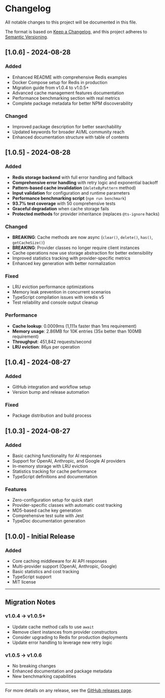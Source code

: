 # Changelog

All notable changes to this project will be documented in this file.

The format is based on [Keep a Changelog](https://keepachangelog.com/en/1.0.0/),
and this project adheres to [Semantic Versioning](https://semver.org/spec/v2.0.0.html).

## [1.0.6] - 2024-08-28

### Added
- Enhanced README with comprehensive Redis examples
- Docker Compose setup for Redis in production
- Migration guide from v1.0.4 to v1.0.5+
- Advanced cache management features documentation
- Performance benchmarking section with real metrics
- Complete package metadata for better NPM discoverability

### Changed
- Improved package description for better searchability
- Updated keywords for broader AI/ML community reach
- Enhanced documentation structure with table of contents

## [1.0.5] - 2024-08-28

### Added
- **Redis storage backend** with full error handling and fallback
- **Comprehensive error handling** with retry logic and exponential backoff
- **Pattern-based cache invalidation** (`deleteByPattern` method)
- **Input validation** for configuration and runtime parameters
- **Performance benchmarking script** (`npm run benchmark`)
- **93.7% test coverage** with 50 comprehensive tests
- **Graceful degradation** when cache storage fails
- **Protected methods** for provider inheritance (replaces `@ts-ignore` hacks)

### Changed
- **BREAKING**: Cache methods are now async (`clear()`, `delete()`, `has()`, `getCacheSize()`)
- **BREAKING**: Provider classes no longer require client instances
- Cache operations now use storage abstraction for better extensibility
- Improved statistics tracking with provider-specific metrics
- Enhanced key generation with better normalization

### Fixed
- LRU eviction performance optimizations
- Memory leak prevention in concurrent scenarios  
- TypeScript compilation issues with ioredis v5
- Test reliability and console output cleanup

### Performance
- **Cache lookup**: 0.0009ms (1,111x faster than 1ms requirement)
- **Memory usage**: 2.86MB for 10K entries (35x better than 100MB requirement)
- **Throughput**: 451,842 requests/second
- **LRU eviction**: 86μs per operation

## [1.0.4] - 2024-08-27

### Added
- GitHub integration and workflow setup
- Version bump and release automation

### Fixed
- Package distribution and build process

## [1.0.3] - 2024-08-27

### Added
- Basic caching functionality for AI responses
- Support for OpenAI, Anthropic, and Google AI providers
- In-memory storage with LRU eviction
- Statistics tracking for cache performance
- TypeScript definitions and documentation

### Features
- Zero-configuration setup for quick start
- Provider-specific classes with automatic cost tracking
- MD5-based cache key generation
- Comprehensive test suite with Jest
- TypeDoc documentation generation

## [1.0.0] - Initial Release

### Added
- Core caching middleware for AI API responses
- Multi-provider support (OpenAI, Anthropic, Google)
- Basic statistics and cost tracking
- TypeScript support
- MIT license

---

## Migration Notes

### v1.0.4 → v1.0.5+
- Update cache method calls to use `await`
- Remove client instances from provider constructors
- Consider upgrading to Redis for production deployments
- Update error handling to leverage new retry logic

### v1.0.5 → v1.0.6
- No breaking changes
- Enhanced documentation and package metadata
- New benchmarking capabilities

---

For more details on any release, see the [GitHub releases page](https://github.com/ArchiesDubey/smart-ai-cache/releases).